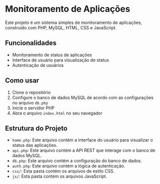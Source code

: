 # Monitoramento de Aplicações

Este projeto é um sistema simples de monitoramento de aplicações, construído com PHP, MySQL, HTML, CSS e JavaScript.

## Funcionalidades

- Monitoramento de status de aplicações
- Interface de usuário para visualização de status
- Autenticação de usuários

## Como usar

1. Clone o repositório
2. Configure o banco de dados MySQL de acordo com as configurações no arquivo `db.php`
3. Inicie o servidor PHP
4. Abra o arquivo `index.html` no seu navegador

## Estrutura do Projeto

- `home.php`: Este arquivo contém a interface do usuário para visualizar o status das aplicações.
- `api.php`: Este arquivo contém a API REST que interage com o banco de dados MySQL.
- `db.php`: Este arquivo contém a configuração do banco de dados.
- `auth.php`: Este arquivo contém a lógica de autenticação.
- `css/`: Esta pasta contém os arquivos de estilo CSS.
- `js/`: Esta pasta contém os arquivos JavaScript.
